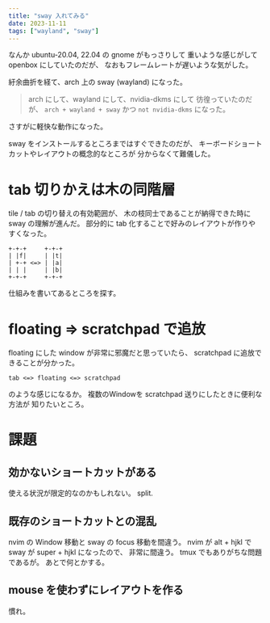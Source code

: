 ```yaml
---
title: "sway 入れてみる"
date: 2023-11-11
tags: ["wayland", "sway"]
---
```


なんか ubuntu-20.04, 22.04 の gnome がもっさりして
重いような感じがして openbox にしていたのだが、
なおもフレームレートが遅いような気がした。

紆余曲折を経て、arch 上の sway (wayland) になった。

> arch にして、wayland にして、nvidia-dkms にして
彷徨っていたのだが、
`arch + wayland + sway` かつ `not nvidia-dkms` になった。

さすがに軽快な動作になった。

sway をインストールするところまではすぐできたのだが、
キーボードショートカットやレイアウトの概念的なところが
分からなくて難儀した。

# tab 切りかえは木の同階層

tile / tab の切り替えの有効範囲が、
木の枝同士であることが納得できた時に sway の理解が進んだ。
部分的に tab 化することで好みのレイアウトが作りやすくなった。

```
+-+-+     +-+-+
| |f|     | |t|
| +-+ <=> | |a|
| | |     | |b|
+-+-+     +-+-+
```

仕組みを書いてあるところを探す。

# floating => scratchpad で追放

floating にした window が非常に邪魔だと思っていたら、
scratchpad に追放できることが分かった。 

```
tab <=> floating <=> scratchpad
```

のような感じになるか。
複数のWindowを scratchpad 送りにしたときに便利な方法が
知りたいところ。

# 課題

## 効かないショートカットがある

使える状況が限定的なのかもしれない。
split.

## 既存のショートカットとの混乱

nvim の Window 移動と sway の focus 移動を間違う。
nvim が alt + hjkl で sway が super + hjkl になったので、
非常に間違う。
tmux でもありがちな問題であるが。
あとで何とかする。

## mouse を使わずにレイアウトを作る

慣れ。

